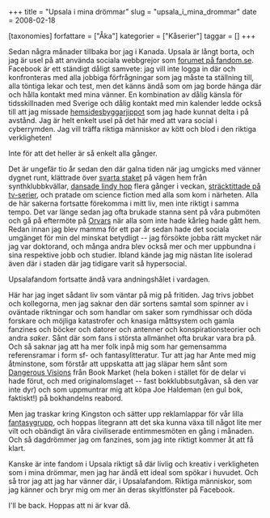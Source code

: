 +++
title = "Upsala i mina drömmar"
slug = "upsala_i_mina_drommar"
date = 2008-02-18

[taxonomies]
forfattare = ["Åka"]
kategorier = ["Kåserier"]
taggar = []
+++

Sedan några månader tillbaka bor jag i Kanada. Upsala är långt borta, och jag är usel på att använda sociala webbgrejor som [forumet på fandom.se](http://forum.fandom.se). Facebook är ett ständigt dåligt samvete: jag vill inte logga in där och konfronteras med alla jobbiga förfrågningar som jag måste ta ställning till, alla töntiga lekar och test, men det känns ändå som om jag borde hänga där och hålla kontakt med mina vänner. En kombination av dålig känsla för tidsskillnaden med Sverige och dålig kontakt med min kalender ledde också till att jag missade [hemsidesbyggarjippot](12-timmar-hemsida) som jag hade kunnat delta i på avstånd. Jag är helt enkelt usel på det här med att vara social i cyberrymden. Jag vill träffa riktiga människor av kött och blod i den riktiga verkligheten!

Inte för att det heller är så enkelt alla gånger.

Det är ungefär tio år sedan den där galna tiden när jag umgicks med vänner dygnet runt, klättrade över [svarta staket](http://detsvartastaketet.nu) på vägen hem från synthklubbkvällar, [dansade lindy hop](http://swingkatten.se) flera gånger i veckan, [sträcktittade på tv-serier](http://2040.klingonska.org), och pratade om science fiction med alla som kom i närheten. Alla de här sakerna fortsatte förekomma i mitt liv, men inte riktigt i samma tempo. Det var länge sedan jag ofta brukade stanna sent på våra pubmöten och gå på eftermöte på [Orvars](http://www.norrlandsnation.se/?sc=sida&amp;sidid=46&amp;katid=20) när alla som inte hade kårleg hade gått hem. Redan innan jag blev mamma för ett par år sedan hade det sociala umgänget för min del minskat betydligt -- jag försökte jobba rätt mycket när jag var doktorand, och många andra blev också mer och mer uppbundna i sina respektive jobb och studier. Ibland kände jag mig nästan lite isolerad även där i staden där jag tidigare varit så hypersocial.

Upsalafandom fortsatte ändå vara andningshålet i vardagen.

Här har jag inget sådant liv som väntar på mig på fritiden. Jag trivs jobbet och kollegorna, men jag saknar den där sortens samtal som spinner av i oväntade riktningar och som handlar om saker som rymdhissar och döda forskare och möjliga katastrofer och knasiga måttsystem och gamla fanzines och böcker och datorer och antenner och konspirationsteorier och andra _saker_. Sånt där som fans i största allmänhet ofta brukar vara bra på. Och så saknar jag att ha mer folk inpå mig som har gemensamma referensramar i form sf- och fantasylitteratur. Tur att jag har Ante med mig åtminstone, som förstår att uppskatta att jag släpar hem sånt som [Dangerous Visions](http://en.wikipedia.org/wiki/Dangerous_Visions) från Book Market (hela boken i stället för de delar vi hade förut, och med originalomslaget -- fast bokklubbsutgåvan, så den var inte dyr) och som uppmuntrar mig att köpa Joe Haldeman (en gul bok, faktiskt!) på bokhandelns reabord.

Men jag traskar kring Kingston och sätter upp reklamlappar för vår lilla [fantasygrupp](http://fearlessfantasy.wordpress.com), och hoppas litegrann att det ska kunna växa till något lite mer vilt och obändigt än våra civiliserade entimmesmöten en gång i månaden. Och så dagdrömmer jag om fanzines, som jag inte riktigt kommer åt att få klart.

Kanske är inte fandom i Upsala riktigt så där livlig och kreativ i verkligheten som i mina drömmar, men jag har ändå ett ideal som spökar i huvudet. Och så tror jag att jag har vänner där, i Upsalafandom. Riktiga människor, som jag känner och bryr mig om mer än deras skyltfönster på Facebook.

I'll be back. Hoppas att ni är kvar då.
